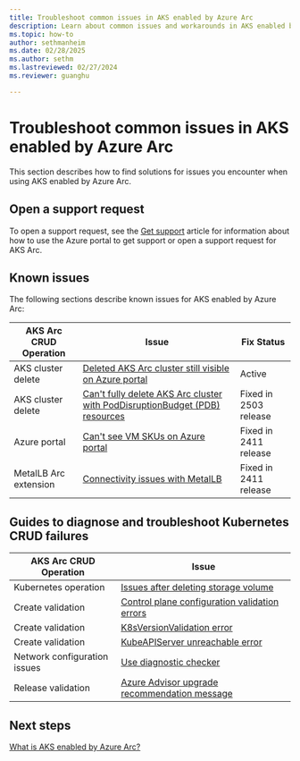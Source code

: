 ```yaml
---
title: Troubleshoot common issues in AKS enabled by Azure Arc
description: Learn about common issues and workarounds in AKS enabled by Arc.
ms.topic: how-to
author: sethmanheim
ms.date: 02/28/2025
ms.author: sethm 
ms.lastreviewed: 02/27/2024
ms.reviewer: guanghu

---
```


# Troubleshoot common issues in AKS enabled by Azure Arc

This section describes how to find solutions for issues you encounter when using AKS enabled by Azure Arc.

## Open a support request

To open a support request, see the [Get support](/azure/aks/hybrid/help-support) article for information about how to use the Azure portal to get support or open a support request for AKS Arc.

## Known issues

The following sections describe known issues for AKS enabled by Azure Arc:

| AKS Arc CRUD Operation | Issue | Fix Status |
|------------------------|-------|------------|
| AKS cluster delete     | [Deleted AKS Arc cluster still visible on Azure portal](deleted-cluster-visible.md) | Active |
| AKS cluster delete     | [Can't fully delete AKS Arc cluster with PodDisruptionBudget (PDB) resources](delete-cluster-pdb.md) | Fixed in 2503 release |
| Azure portal           | [Can't see VM SKUs on Azure portal](check-vm-sku.md) | Fixed in 2411 release |
| MetalLB Arc extension  | [Connectivity issues with MetalLB](load-balancer-issues.md) | Fixed in 2411 release | 


## Guides to diagnose and troubleshoot Kubernetes CRUD failures

| AKS Arc CRUD Operation | Issue | 
|------------------------|-------|
| Kubernetes operation   | [Issues after deleting storage volume](delete-storage-volume.md) 
| Create validation      | [Control plane configuration validation errors](control-plane-validation-errors.md) 
| Create validation      | [K8sVersionValidation error](cluster-k8s-version.md)   
| Create validation      | [KubeAPIServer unreachable error](kube-api-server-unreachable.md)  
| Network configuration issues | [Use diagnostic checker](aks-arc-diagnostic-checker.md)
| Release validation     | [Azure Advisor upgrade recommendation message](azure-advisor-upgrade.md)

## Next steps

[What is AKS enabled by Azure Arc?](aks-overview.md)
